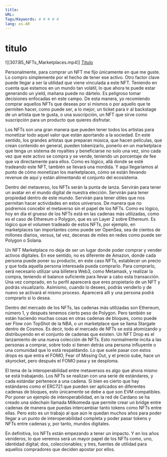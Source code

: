 ```yaml
---
title: 
URL: 
Tags/Keywords: # # # # #
lang: es-AR
---
```

# titulo
![[307.B5_NFTs_Marketplaces.mp4]]
[Titulo](URL)

Personalmente, para comprar un NFT me fijo únicamente en que me guste. Lo compro simplemente por el hecho de tener ese activo. Otro factor clave puede llegar a ser la utilidad que viene vinculada a este NFT. Teniendo en cuenta que estamos en un mundo tan volátil, lo que ahora te puede estar generando un yield, mañana puede no dártelo. Es peligroso tomar decisiones enfocadas en este campo. De esta manera, yo recomiendo comprar aquellos NFTs que deseas por sí mismos o por aquello que te permiten hacer, como puede ser, a lo mejor, un ticket para ir al backstage de un artista que te gusta, o una suscripción, un NFT que sirve como suscripción para un producto que quieres disfrutar.

Los NFTs son una gran manera que pueden tener todos los artistas para monetizar todo aquel valor que están aportando a la sociedad. En este sentido, los grandes artistas que preparan música, que hacen películas, que crean contenido en general, pueden tokenizarlo, ponerlo en un marketplace que tenga un sistema de royalties y beneficiarse no solo una vez, sino cada vez que este activo se compra y se vende, teniendo un porcentaje de fee que va directamente para ellos. Como es lógico, allá donde se esté tradeando este NFT, también se llevará una mordida. Y aquí llegaríamos al punto de cómo monetizan los marketplaces, cómo se están llevando revenue de aquí y están alimentando el conjunto del ecosistema.

Dentro del metaverso, los NFTs serán la punta de lanza. Servirán para tener un avatar en el mundo digital de nuestra elección. Servirán para tener propiedad dentro de este mundo. Servirán para tener útiles que nos permitan hacer actividades en estos universos. De manera que no podremos concebir el metaverso sin el papel de los NFTs. Como es lógico, hoy en día el grueso de los NFTs está en las cadenas más utilizadas, como es el caso de Ethereum o Polygon, que es un Layer 2 sobre Ethereum. Es lógico que el volumen tradeado de estos NFTs, por ejemplo, en marketplaces tan importantes como puede ser OpenSea, sea de cientos de millones diarios, versus, tal vez, decenas de miles en redes como puede ser Polygon o Solana.

Un NFT Marketplace no deja de ser un lugar donde poder comprar y vender activos digitales. En ese sentido, no es diferente de Amazon, donde cada persona puede poner su producto, en este caso NFTs, establecer un precio y que toda aquella persona interesada pueda comprarlo. Para comprarlo, será necesario utilizar una billetera Web3, como Metamask, y realizar la compra, teniendo el balance suficiente para llevar a cabo esta transacción. Una vez comprado, en tu perfil aparecerá que eres propietario de un NFT y podrás visualizarlo. Asimismo, cuando lo desees, podrás venderlo y de nuevo se activará el mismo proceso. Aparecerá allí y una persona podrá comprarlo si lo desea.

Dentro del mercado de los NFTs, las cadenas más utilizadas son Ethereum, número 1, y después tenemos cierto peso de Polygon. Pero también se están haciendo muchas cosas en otras cadenas de bloques, como puede ser Flow con TopShot de la NBA, o un marketplace que se llama Stargate dentro de Cosmos. Es decir, todo el mercado de NFTs se está atomizando y distribuyendo en el conjunto de cadenas que existen. Un NFT Drop es el lanzamiento de una nueva colección de NFTs. Esto normalmente incita a las personas a comprar, sobre todo si tienen detrás una persona influyente o una comunidad que lo está respaldando. Lo que suele pasar con estos drops es que entra el FOMO, Fear of Missing Out, y el precio sube, hace un skyrocket, pero después el FOMO pasa y se desploma.

El tema de la interoperabilidad entre metaversos es algo que ahora mismo se está trabajando. Los NFTs se realizan con una serie de estándares, y cada estándar pertenece a una cadena. Si bien es cierto que hay estándares como el ERC721 que pueden ser aplicados en diferentes cadenas de bloques, esto únicamente se debe a que son EVM compatibles. Por poner un ejemplo de interoperabilidad, en la red de Cardano se ha creado una sidechain llamada Milkomeda que permite crear un bridge entre cadenas de manera que puedas intercambiar tanto tokens como NFTs entre ellas. Pero esto es un trabajo al que aún le quedan muchos años para poder llegar a un punto de interoperabilidad completa y poder pasar tokens y NFTs entre cadenas y, por tanto, mundos digitales.

En definitiva, los NFTs están empezando a tener un impacto. Y en los años venideros, lo que veremos será un mayor papel de los NFTs como, uno, identidad digital; dos, coleccionables; y tres, fuentes de utilidad para aquellos compradores que deciden apostar por ellos.